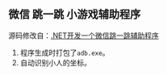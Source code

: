 ## 微信 跳一跳 小游戏辅助程序


源码修改自：[.NET开发一个微信跳一跳辅助程序](https://www.cnblogs.com/dotnet-org-cn/p/8149693.html)

1. 程序生成时打包了`adb.exe`。
2. 自动识别小人的坐标。
